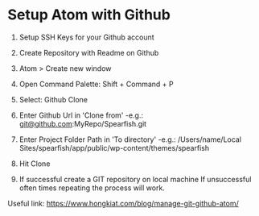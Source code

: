 # Setup Atom with Github

1) Setup SSH Keys for your Github account

2) Create Repository with Readme on Github

3) Atom > Create new window

4) Open Command Palette: Shift + Command + P

5) Select: Github Clone

6) Enter Github Url in 'Clone from'
	-e.g.: git@github.com:MyRepo/Spearfish.git

7) Enter Project Folder Path in 'To directory'
	-e.g.: /Users/name/Local Sites/spearfish/app/public/wp-content/themes/spearfish

8) Hit Clone

9) If successful create a GIT repository on local machine
   If unsuccessful often times repeating the process will work.



Useful link:
https://www.hongkiat.com/blog/manage-git-github-atom/
